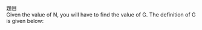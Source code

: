 題目  
Given the value of N, you will have to find the value of G. The definition of G is given below:


